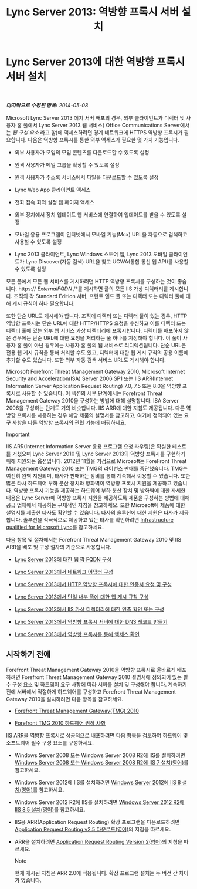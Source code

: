 ﻿---
title: 'Lync Server 2013: 역방향 프록시 서버 설치'
TOCTitle: 역방향 프록시 서버 설치
ms:assetid: 00bc138a-243f-4389-bfa5-9c62fcc95132
ms:mtpsurl: https://technet.microsoft.com/ko-kr/library/Gg398069(v=OCS.15)
ms:contentKeyID: 49302607
ms.date: 08/10/2015
mtps_version: v=OCS.15
ms.translationtype: HT
---

# Lync Server 2013에 대한 역방향 프록시 서버 설치

 

_**마지막으로 수정된 항목:** 2014-05-08_

Microsoft Lync Server 2013 에지 서버 배포의 경우, 외부 클라이언트가 디렉터 및 사용자 홈 풀에서 Lync Server 2013 웹 서비스( Office Communications Server에서는 *웹 구성 요소* 라고 함)에 액세스하려면 경계 네트워크에 HTTPS 역방향 프록시가 필요합니다. 다음은 역방향 프록시를 통한 외부 액세스가 필요한 몇 가지 기능입니다.

  - 외부 사용자가 모임의 모임 콘텐츠를 다운로드할 수 있도록 설정

  - 원격 사용자가 메일 그룹을 확장할 수 있도록 설정

  - 원격 사용자가 주소록 서비스에서 파일을 다운로드할 수 있도록 설정

  - Lync Web App 클라이언트 액세스

  - 전화 접속 회의 설정 웹 페이지 액세스

  - 외부 장치에서 장치 업데이트 웹 서비스에 연결하여 업데이트를 받을 수 있도록 설정

  - 모바일 응용 프로그램이 인터넷에서 모바일 기능(Mcx) URL을 자동으로 검색하고 사용할 수 있도록 설정

  - Lync 2013 클라이언트, Lync Windows 스토어 앱, Lync 2013 모바일 클라이언트가 Lync Discover(자동 검색) URL을 찾고 UCWA(통합 통신 웹 API)를 사용할 수 있도록 설정

모든 풀에서 모든 웹 서비스를 게시하려면 HTTP 역방향 프록시를 구성하는 것이 좋습니다. https:// *ExternalFQDN* /\*를 게시하면 풀의 모든 IIS 가상 디렉터리를 게시합니다. 조직의 각 Standard Edition 서버, 프런트 엔드 풀 또는 디렉터 또는 디렉터 풀에 대해 게시 규칙이 하나 필요합니다.

또한 단순 URL도 게시해야 합니다. 조직에 디렉터 또는 디렉터 풀이 있는 경우, HTTP 역방향 프록시는 단순 URL에 대한 HTTP/HTTPS 요청을 수신하고 이를 디렉터 또는 디렉터 풀에 있는 외부 웹 서비스 가상 디렉터리에 프록시합니다. 디렉터를 배포하지 않은 경우에는 단순 URL에 대한 요청을 처리하는 풀 하나를 지정해야 합니다. 이 풀이 사용자 홈 풀이 아닌 경우에는 사용자 홈 풀의 웹 서비스로 리디렉션됩니다. 단순 URL은 전용 웹 게시 규칙을 통해 처리할 수도 있고, 디렉터에 대한 웹 게시 규칙의 공용 이름에 추가할 수도 있습니다. 또한 외부 자동 검색 서비스 URL도 게시해야 합니다.

Microsoft Forefront Threat Management Gateway 2010, Microsoft Internet Security and Acceleration(ISA) Server 2006 SP1 또는 IIS ARR(Internet Information Server Application Request Routing) 7.0, 7.5 또는 8.0을 역방향 프록시로 사용할 수 있습니다. 이 섹션의 세부 단계에서는 Forefront Threat Management Gateway 2010을 구성하는 방법에 대해 설명합니다. ISA Server 2006을 구성하는 단계도 거의 비슷합니다. IIS ARR에 대한 지침도 제공됩니다. 다른 역방향 프록시를 사용하는 경우 해당 제품의 설명서를 참고하고, 여기에 정의되어 있는 요구 사항을 다른 역방향 프록시의 관련 기능에 매핑하세요.


> [!IMPORTANT]
> IIS ARR(Internet Information Server 응용 프로그램 요청 라우팅)은 확실한 테스트를 거쳤으며 Lync Server 2010 및 Lync Server 2013의 역방향 프록시를 구현하기 위해 지원되는 옵션입니다. 2012년 11월을 기점으로 Microsoft는 ForeFront Threat Management Gateway 2010 또는 TMG의 라이선스 판매를 중단했습니다. TMG는 여전히 완벽 지원되며, 타사가 판매하는 장비를 통해 계속해서 이용할 수 있습니다. 또한 많은 타사 하드웨어 부하 분산 장치와 방화벽이 역방향 프록시 지원을 제공하고 있습니다. 역방향 프록시 기능을 제공하는 하드웨어 부하 분산 장치 및 방화벽에 대한 자세한 내용은 Lync Server에 역방향 프록시 지원을 제공하도록 제품을 구성하는 방법에 대해 공급 업체에서 제공하는 구체적인 지침을 참고하세요. 또한 Microsoft에 제품에 대한 설명서를 제출한 타사도 확인할 수 있습니다. 타사의 솔루션에 대한 지원은 타사가 제공합니다. 솔루션을 적극적으로 제공하고 있는 타사를 확인하려면 <A href="http://go.microsoft.com/fwlink/?linkid=268730">Infrastructure qualified for Microsoft Lync</A>를 참고하세요.



다음 항목 및 절차에서는 Forefront Threat Management Gateway 2010 및 IIS ARR을 배포 및 구성 절차의 기준으로 사용합니다.

  - [Lync Server 2013에 대한 웹 팜 FQDN 구성](lync-server-2013-configure-web-farm-fqdns.md)

  - [Lync Server 2013에서 네트워크 어댑터 구성](lync-server-2013-configure-network-adapters.md)

  - [Lync Server 2013에서 HTTP 역방향 프록시에 대한 인증서 요청 및 구성](lync-server-2013-request-and-configure-a-certificate-for-your-reverse-http-proxy.md)

  - [Lync Server 2013에서 단일 내부 풀에 대한 웹 게시 규칙 구성](lync-server-2013-configure-web-publishing-rules-for-a-single-internal-pool.md)

  - [Lync Server 2013에서 IIS 가상 디렉터리에 대한 인증 확인 또는 구성](lync-server-2013-verify-or-configure-authentication-and-certification-on-iis-virtual-directories.md)

  - [Lync Server 2013에서 역방향 프록시 서버에 대한 DNS 레코드 만들기](lync-server-2013-create-dns-records-for-reverse-proxy-servers.md)

  - [Lync Server 2013에서 역방향 프록시를 통해 액세스 확인](lync-server-2013-verify-access-through-your-reverse-proxy.md)

## 시작하기 전에

Forefront Threat Management Gateway 2010을 역방향 프록시로 올바르게 배포하려면 Forefront Threat Management Gateway 2010 설명서에 정의되어 있는 필수 구성 요소 및 하드웨어 요구 사항에 따라 서버를 설치 및 구성해야 합니다. 계속하기 전에 서버에서 적절하게 하드웨어를 구성하고 Forefront Threat Management Gateway 2010을 설치하려면 다음 항목을 참고하세요.

  -   
    [Forefront Threat Management Gateway(TMG) 2010](http://go.microsoft.com/fwlink/?linkid=291292)

  -   
    [Forefront TMG 2010 하드웨어 권장 사항](http://go.microsoft.com/fwlink/?linkid=291293)

IIS ARR을 역방향 프록시로 성공적으로 배포하려면 다음 항목을 검토하여 하드웨어 및 소프트웨어 필수 구성 요소를 구성하세요.

  -   
    Windows Server 2008 또는 Windows Server 2008 R2에 IIS를 설치하려면 [Windows Server 2008 또는 Windows Server 2008 R2에 IIS 7 설치(영어)](http://go.microsoft.com/fwlink/?linkid=291296)를 참고하세요.

  -   
    Windows Server 2012에 IIS를 설치하려면 [Windows Server 2012에 IIS 8 설치(영어)](http://go.microsoft.com/fwlink/?linkid=291297)를 참고하세요.

  -   
    Windows Server 2012 R2에 IIS를 설치하려면 [Windows Server 2012 R2에 IIS 8.5 설치(영어)](http://go.microsoft.com/fwlink/?linkid=330687)를 참고하세요.

  -   
    IIS용 ARR(Application Request Routing) 확장 프로그램을 다운로드하려면 [Application Request Routing v2.5 다운로드(영어)](http://go.microsoft.com/fwlink/?linkid=291298)의 지침을 따르세요.

  -   
    ARR을 설치하려면 [Application Request Routing Version 2(영어)](http://go.microsoft.com/fwlink/?linkid=291299)의 지침을 따르세요.
    

    > [!NOTE]
    > 현재 게시된 지침은 ARR 2.0에 적용됩니다. 확장 프로그램 설치는 두 버전 간 차이가 없습니다.


